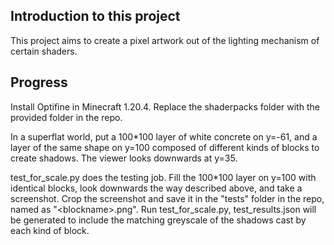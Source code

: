 ## Introduction to this project

This project aims to create a pixel artwork out of the lighting mechanism of certain shaders. 


## Progress
Install Optifine in Minecraft 1.20.4. Replace the shaderpacks folder with the provided folder in the repo. 

In a superflat world, put a 100*100 layer of white concrete on y=-61, and a layer of the same shape on y=100 composed of different kinds of blocks to create shadows. The viewer looks downwards at y=35. 

test_for_scale.py does the testing job. Fill the 100*100 layer on y=100 with identical blocks, look downwards the way described above, and take a screenshot. Crop the screenshot and save it in the "tests" folder in the repo, named as "\<blockname>.png". Run test_for_scale.py, test_results.json will be generated to include the matching greyscale of the shadows cast by each kind of block. 
